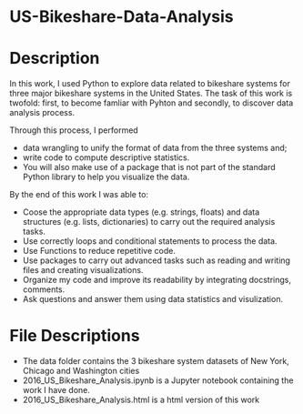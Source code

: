 # US-Bikeshare-Data-Analysis


# Description

In this work, I used Python to explore data related to bikeshare systems for three major bikeshare systems in the United States. The task of this work is twofold: first, to become famliar with Pyhton and secondly, to discover data analysis process.

Through this process, I performed 

* data wrangling to unify the format of data from the three systems and;
* write code to compute descriptive statistics.
* You will also make use of a package that is not part of the standard Python library to help you visualize the data.

By the end of this work I was able to:

* Coose the appropriate data types (e.g. strings, floats) and data structures (e.g. lists, dictionaries) to carry out the required analysis tasks.
* Use correctly loops and conditional statements to process the data.
* Use Functions to reduce repetitive code.
* Use packages to carry out advanced tasks such as reading and writing files and creating visualizations.
* Organize my code and improve its readability by integrating docstrings, comments.
* Ask questions and answer them using data statistics and visulization.

# File Descriptions

* The data folder contains the 3 bikeshare system datasets of New York, Chicago and Washington cities
* 2016_US_Bikeshare_Analysis.ipynb is a Jupyter notebook containing the work I have done. 
* 2016_US_Bikeshare_Analysis.html is a html version of this work
